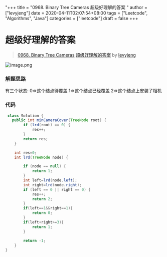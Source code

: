 "+++
title = "0968. Binary Tree Cameras 超级好理解的答案 "
author = ["levyjeng"]
date = 2020-04-11T02:07:54+08:00
tags = ["Leetcode", "Algorithms", "Java"]
categories = ["leetcode"]
draft = false
+++

# 超级好理解的答案

> [0968. Binary Tree Cameras](https://leetcode-cn.com/problems/binary-tree-cameras/)
> [超级好理解的答案](https://leetcode-cn.com/problems/binary-tree-cameras/solution/chao-ji-hao-li-jie-de-da-an-by-levyjeng/) by [levyjeng](https://leetcode-cn.com/u/levyjeng/)

![image.png](https://pic.leetcode-cn.com/d932a52a73034b7ac055da7205b1b25bf23ce8768757edc6aee2207916aac59f-image.png)

### 解题思路
有三个状态:
0=>这个结点待覆盖
1=>这个结点已经覆盖
2=>这个结点上安装了相机

### 代码

```java
 class Solution {
   public int minCameraCover(TreeNode root) {
		if (lrd(root) == 0) {
			res++;
		}
		return res;
	}

	int res=0;
	int lrd(TreeNode node) {

		if (node == null) {
			return 1;
		}
		int left=lrd(node.left);
		int right=lrd(node.right);
		if (left == 0 || right == 0) {
			res++;
			return 2;
		}
		if(left==1&&right==1){
			return 0;
		}
		if(left+right>=3){
			return 1;
		}
	
		return -1;
	}
}
```